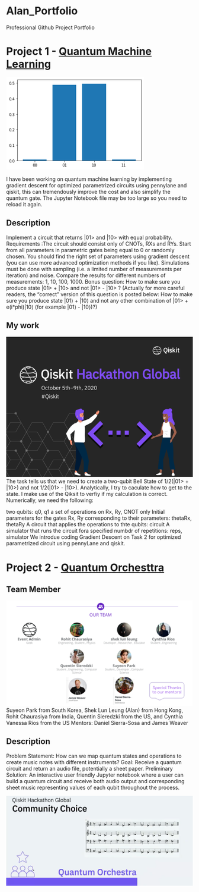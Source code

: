 # Alan_Portfolio
Professional Github Project Portfolio

# Project 1 - [Quantum Machine Learning](https://github.com/alanspace/quantum-machine-learning)
![](/images/%E4%B8%8B%E8%BC%89.png)

I have been working on quantum machine learning by implementing gradient descent 
for optimized parametrized circuits using pennylane and qiskit, 
this can tremendously improve the cost and also simplify the quantum gate. 
The Jupyter Notebook file may be too large so you need to reload it again.

## Description
Implement a circuit that returns |01> and |10> with equal probability. Requirements :The circuit should consist only of CNOTs, RXs and RYs. Start from all parameters in parametric gates being equal to 0 or randomly chosen. You should find the right set of parameters using gradient descent (you can use more advanced optimization methods if you like). Simulations must be done with sampling (i.e. a limited number of measurements per iteration) and noise. Compare the results for different numbers of measurements: 1, 10, 100, 1000. Bonus question: How to make sure you produce state |01> + |10> and not |01> - |10> ? (Actually for more careful readers, the “correct” version of this question is posted below: How to make sure you produce state |01⟩ + |10⟩ and not any other combination of |01> + e(i*phi)|10⟩ (for example |01⟩ - |10⟩)?)

## My work
![](/images/header.png)
The task tells us that we need to create a two-qubit Bell State of 1/2(|01> + |10>) and not 1/2(|01> - |10>).
Analytically, I try to caculate how to get to the state. I make use of the Qiksit to verfiy if my calculation is correct.
Numerically, we need the following:

two qubits: q0, q1
a set of operations on Rx, Ry, CNOT only
Initial parameters for the gates Rx, Ry corresponding to their parameters: thetaRx, thetaRy
A circuit that applies the operations to thte qubits: circuit
A simulator that runs the circuit fora specified numbdr of repetitions: reps, simulator
We introdue coding Gradient Descent on Task 2 for optimized parametrized circuit using pennyLane and qiskit.

# Project 2 - [Quantum Orchesttra](https://github.com/CynthiaRios/quantum_orchestra)

## Team Member
![](/images/team.png)
Suyeon Park from South Korea, Shek Lun Leung (Alan) from Hong Kong, Rohit Chaurasiya from India, Quentin Sieredzki from the US, and Cynthia Vanessa Rios from the US Mentors: Daniel Sierra-Sosa and James Weaver

## Description
Problem Statement: How can we map quantum states and operations to create music notes with different instruments? Goal: Receive a quantum circuit and return an audio file, potentially a sheet paper. Preliminary Solution: An interactive user friendly Jupyter notebook where a user can build a quantum circuit and receive both audio output and corresponding sheet music representing values of each qubit throughout the process.

![](/images/recognition.png)
